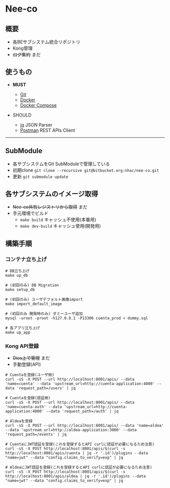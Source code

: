 # Nee-co

## 概要

* 各BEサブシステム統合リポジトリ
* Kong管理
* ~~ログ集約~~ まだ

## 使うもの
* **MUST**
    + [Git](http://git-scm.com/)
    + [Docker](https://www.docker.com/products/overview/)
    + [Docker Compose](https://docs.docker.com/compose/install/)

* SHOULD
    + [jq](https://stedolan.github.io/jq/download/) JSON Parser
    + [Postman](https://www.getpostman.com/) REST APIs Client

---

## SubModule

* 各サブシステムをGit SubModuleで管理している
* 初期clone `git clone --recursive git@bitbucket.org:nhac/nee-co.git`
* 更新 `git submodule update`

## 各サブシステムのイメージ取得

* ~~Nee-co共有レジストリから取得~~ まだ
* 手元環境でビルド
    + `make build` キャッシュ不使用(本番用)
    + `make dev-build` キャッシュ使用(開発用)

## 構築手順

### コンテナ立ち上げ
```
# DB立ち上げ
make up_db

# (初回のみ) DB Migration
make setup_db

# (初回のみ) ユーザデフォルト画像import
make import_default_image

# (初回のみ 開発時のみ) ダミーユーザ追加
mysql -uroot -proot -h127.0.0.1 -P13306 cuenta_prod < dummy.sql

# 各アプリ立ち上げ
make up_app
```

### Kong API登録

* ~~Dios上で管理~~ まだ
* 手動登録(API)

```
# Cuentaを登録(ユーザ側)
curl -sS -X POST --url http://localhost:8001/apis/ --data 'name=cuenta' --data 'upstream_url=http://cuenta-application:4000' --data 'request_path=/users' | jq

# Cuentaを登録(認証側)
curl -sS -X POST --url http://localhost:8001/apis/ --data 'name=cuenta-auth' --data 'upstream_url=http://cuenta-application:4000' --data 'request_path=/auth' | jq

# Aldeaを登録
curl -sS -X POST --url http://localhost:8001/apis/ --data 'name=aldea' --data 'upstream_url=http://aldea-application:3000' --data 'request_path=/events' | jq

# CuentaにJWT認証を登録(これを登録するとAPI curlに認証が必要になるため注意)
curl -sS -X POST http://localhost:8001/apis/$(curl -s http://localhost:8001/apis/cuenta | jq -r '.id')/plugins --data "name=jwt" --data "config.claims_to_verify=exp" | jq

# AldeaにJWT認証を登録(これを登録するとAPI curlに認証が必要になるため注意)
curl -sS -X POST http://localhost:8001/apis/$(curl -s http://localhost:8001/apis/aldea | jq -r '.id')/plugins --data "name=jwt" --data "config.claims_to_verify=exp" | jq
```
